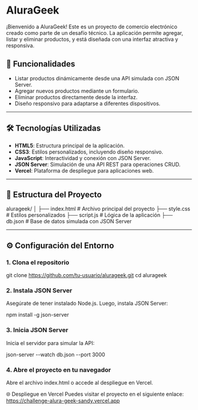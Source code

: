 # AluraGeek

¡Bienvenido a AluraGeek! Este es un proyecto de comercio electrónico creado como parte de un desafío técnico. La aplicación permite agregar, listar y eliminar productos, y está diseñada con una interfaz atractiva y responsiva.

## 🚀 Funcionalidades

- Listar productos dinámicamente desde una API simulada con JSON Server.
- Agregar nuevos productos mediante un formulario.
- Eliminar productos directamente desde la interfaz.
- Diseño responsivo para adaptarse a diferentes dispositivos.

---

## 🛠️ Tecnologías Utilizadas

- **HTML5**: Estructura principal de la aplicación.
- **CSS3**: Estilos personalizados, incluyendo diseño responsivo.
- **JavaScript**: Interactividad y conexión con JSON Server.
- **JSON Server**: Simulación de una API REST para operaciones CRUD.
- **Vercel**: Plataforma de despliegue para aplicaciones web.

---

## 📂 Estructura del Proyecto

alurageek/ │ 
├── index.html # Archivo principal del proyecto 
├── style.css # Estilos personalizados 
├── script.js # Lógica de la aplicación 
├── db.json # Base de datos simulada con JSON Server

---

## ⚙️ Configuración del Entorno

### 1. Clona el repositorio

git clone https://github.com/tu-usuario/alurageek.git
cd alurageek

### 2. Instala JSON Server
Asegúrate de tener instalado Node.js. Luego, instala JSON Server:

npm install -g json-server

### 3. Inicia JSON Server
Inicia el servidor para simular la API:

json-server --watch db.json --port 3000

### 4. Abre el proyecto en tu navegador
Abre el archivo index.html o accede al despliegue en Vercel.

🌐 Despliegue en Vercel
Puedes visitar el proyecto en el siguiente enlace:
https://challenge-alura-geek-sandy.vercel.app
